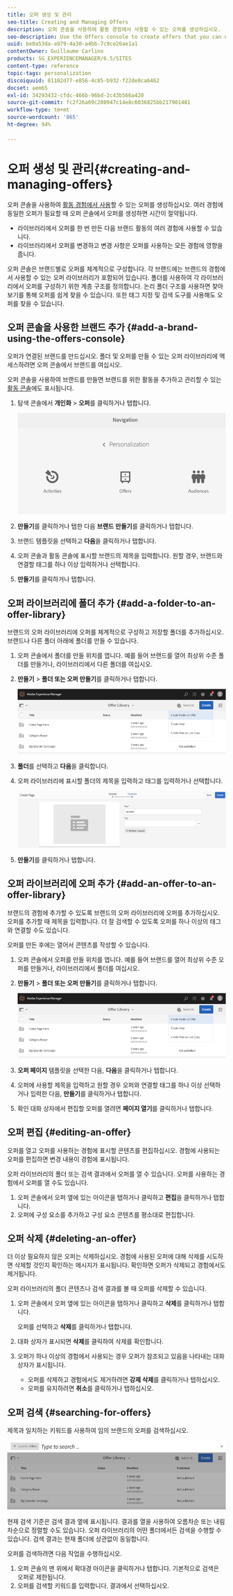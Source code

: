 ```yaml
---
title: 오퍼 생성 및 관리
seo-title: Creating and Managing Offers
description: 오퍼 콘솔을 사용하여 활동 경험에서 사용할 수 있는 오퍼를 생성하십시오.
seo-description: Use the Offers console to create offers that you can use in activity experiences
uuid: be0a53da-a979-4a30-a4bb-7c9ce26ae1a1
contentOwner: Guillaume Carlino
products: SG_EXPERIENCEMANAGER/6.5/SITES
content-type: reference
topic-tags: personalization
discoiquuid: 81102d77-e856-4c85-b932-f22de8ca6462
docset: aem65
exl-id: 34293432-cfdc-466b-96bd-2c43b566a420
source-git-commit: fc2f26a69c208947c14e8c6036825bb217901481
workflow-type: tm+mt
source-wordcount: '865'
ht-degree: 94%

---
```


# 오퍼 생성 및 관리{#creating-and-managing-offers}

오퍼 콘솔을 사용하여 [활동 경험에서 사용](/help/sites-authoring/content-targeting-touch.md)할 수 있는 오퍼를 생성하십시오. 여러 경험에 동일한 오퍼가 필요할 때 오퍼 콘솔에서 오퍼를 생성하면 시간이 절약됩니다.

* 라이브러리에서 오퍼를 한 번 만든 다음 브랜드 활동의 여러 경험에 사용할 수 있습니다.
* 라이브러리에서 오퍼를 변경하고 변경 사항은 오퍼를 사용하는 모든 경험에 영향을 줍니다.

오퍼 콘솔은 브랜드별로 오퍼를 체계적으로 구성합니다. 각 브랜드에는 브랜드의 경험에서 사용할 수 있는 오퍼 라이브러리가 포함되어 있습니다. 폴더를 사용하여 각 라이브러리에서 오퍼를 구성하기 위한 계층 구조를 정의합니다. 논리 폴더 구조를 사용하면 찾아보기를 통해 오퍼를 쉽게 찾을 수 있습니다. 또한 태그 지정 및 검색 도구를 사용해도 오퍼를 찾을 수 있습니다.

## 오퍼 콘솔을 사용한 브랜드 추가 {#add-a-brand-using-the-offers-console}

오퍼가 연결된 브랜드를 만드십시오. 폴더 및 오퍼를 만들 수 있는 오퍼 라이브러리에 액세스하려면 오퍼 콘솔에서 브랜드를 여십시오.

오퍼 콘솔을 사용하여 브랜드를 만들면 브랜드를 위한 활동을 추가하고 관리할 수 있는 [활동 콘솔](/help/sites-authoring/activitylib.md)에도 표시됩니다.

1. 탐색 콘솔에서 **개인화** > **오퍼**&#x200B;를 클릭하거나 탭합니다.

   ![screen-shot_2019-03-05at124139-1](assets/screen-shot_2019-03-05at124139-1.png)

1. **만들기**&#x200B;를 클릭하거나 탭한 다음 **브랜드** **만들기**&#x200B;를 클릭하거나 탭합니다.
1. 브랜드 템플릿을 선택하고 **다음**&#x200B;을 클릭하거나 탭합니다.
1. 오퍼 콘솔과 활동 콘솔에 표시할 브랜드의 제목을 입력합니다. 원할 경우, 브랜드와 연결할 태그를 하나 이상 입력하거나 선택합니다.
1. **만들기**&#x200B;를 클릭하거나 탭합니다.

## 오퍼 라이브러리에 폴더 추가 {#add-a-folder-to-an-offer-library}

브랜드의 오퍼 라이브러리에 오퍼를 체계적으로 구성하고 저장할 폴더를 추가하십시오. 브랜드나 다른 폴더 아래에 폴더를 만들 수 있습니다.

1. 오퍼 콘솔에서 폴더를 만들 위치를 엽니다. 예를 들어 브랜드를 열어 최상위 수준 폴더를 만들거나, 라이브러리에서 다른 폴더를 여십시오.
1. **만들기** > **폴더 또는 오퍼 만들기**&#x200B;를 클릭하거나 탭합니다.

   ![screen-shot_2019-03-05at124557](assets/screen-shot_2019-03-05at124557.png)

1. **폴더**&#x200B;를 선택하고 **다음**&#x200B;을 클릭합니다.
1. 오퍼 라이브러리에 표시할 폴더의 제목을 입력하고 태그를 입력하거나 선택합니다.

   ![chlimage_1-172](assets/chlimage_1-172.png)

1. **만들기**&#x200B;를 클릭하거나 탭합니다.

## 오퍼 라이브러리에 오퍼 추가 {#add-an-offer-to-an-offer-library}

브랜드의 경험에 추가할 수 있도록 브랜드의 오퍼 라이브러리에 오퍼를 추가하십시오. 오퍼를 추가할 때 제목을 입력합니다. 더 잘 검색할 수 있도록 오퍼를 하나 이상의 태그와 연결할 수도 있습니다.

오퍼를 만든 후에는 열어서 콘텐츠를 작성할 수 있습니다.

1. 오퍼 콘솔에서 오퍼를 만들 위치를 엽니다. 예를 들어 브랜드를 열어 최상위 수준 오퍼를 만들거나, 라이브러리에서 폴더를 여십시오.
1. **만들기** > **폴더 또는 오퍼 만들기**&#x200B;를 클릭하거나 탭합니다.

   ![screen-shot_2019-03-05at124557-1](assets/screen-shot_2019-03-05at124557-1.png)

1. **오퍼 페이지** 템플릿을 선택한 다음, **다음**&#x200B;을 클릭하거나 탭합니다.
1. 오퍼에 사용할 제목을 입력하고 원할 경우 오퍼와 연결할 태그를 하나 이상 선택하거나 입력한 다음, **만들기**&#x200B;를 클릭하거나 탭합니다.
1. 확인 대화 상자에서 편집할 오퍼를 열려면 **페이지 열기**&#x200B;를 클릭하거나 탭합니다.

## 오퍼 편집 {#editing-an-offer}

오퍼를 열고 오퍼를 사용하는 경험에 표시할 콘텐츠를 편집하십시오. 경험에 사용되는 오퍼를 편집하면 변경 내용이 경험에 표시됩니다.

오퍼 라이브러리의 폴더 또는 검색 결과에서 오퍼를 열 수 있습니다. 오퍼를 사용하는 경험에서 오퍼를 열 수도 있습니다.

1. 오퍼 콘솔에서 오퍼 옆에 있는 아이콘을 탭하거나 클릭하고 **편집**&#x200B;을 클릭하거나 탭합니다.
1. 오퍼에 구성 요소를 추가하고 구성 요소 콘텐츠를 평소대로 편집합니다.

## 오퍼 삭제 {#deleting-an-offer}

더 이상 필요하지 않은 오퍼는 삭제하십시오. 경험에 사용된 오퍼에 대해 삭제를 시도하면 삭제할 것인지 확인하는 메시지가 표시됩니다. 확인하면 오퍼가 삭제되고 경험에서도 제거됩니다.

오퍼 라이브러리의 폴더 콘텐츠나 검색 결과를 볼 때 오퍼를 삭제할 수 있습니다.

1. 오퍼 콘솔에서 오퍼 옆에 있는 아이콘을 탭하거나 클릭하고 **삭제**&#x200B;를 클릭하거나 탭합니다.

   오퍼를 선택하고 **삭제**&#x200B;를 클릭하거나 탭합니다.

1. 대화 상자가 표시되면 **삭제**&#x200B;를 클릭하여 삭제를 확인합니다.
1. 오퍼가 하나 이상의 경험에서 사용되는 경우 오퍼가 참조되고 있음을 나타내는 대화 상자가 표시됩니다.

   * 오퍼를 삭제하고 경험에서도 제거하려면 **강제 삭제**&#x200B;를 클릭하거나 탭하십시오.
   * 오퍼를 유지하려면 **취소**&#x200B;를 클릭하거나 탭하십시오.

## 오퍼 검색 {#searching-for-offers}

제목과 일치하는 키워드를 사용하여 임의 브랜드의 오퍼를 검색하십시오.

![screen-shot_2019-03-05at124731](assets/screen-shot_2019-03-05at124731.png)

현재 검색 기준은 검색 결과 옆에 표시됩니다. 결과를 열을 사용하여 오름차순 또는 내림차순으로 정렬할 수도 있습니다. 오퍼 라이브러리의 어떤 폴더에서든 검색을 수행할 수 있습니다. 검색 결과는 현재 폴더에 상관없이 동일합니다.

오퍼를 검색하려면 다음 작업을 수행하십시오.

1. 오퍼 콘솔의 맨 위에서 확대경 아이콘을 클릭하거나 탭합니다. 기본적으로 검색은 오퍼로 제한됩니다.
1. 오퍼를 검색할 키워드를 입력합니다. 결과에서 선택하십시오.
